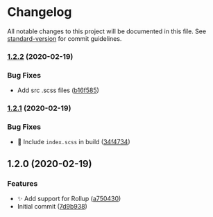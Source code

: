 # Changelog

All notable changes to this project will be documented in this file. See [standard-version](https://github.com/conventional-changelog/standard-version) for commit guidelines.

### [1.2.2](https://github.com/sparkbox/safe-focus/compare/v1.2.1...v1.2.2) (2020-02-19)


### Bug Fixes

* Add src .scss files ([b16f585](https://github.com/sparkbox/safe-focus/commit/b16f58512608ddc424a470185669ea7e2cba8cdf))

### [1.2.1](https://github.com/sparkbox/safe-focus/compare/v1.2.0...v1.2.1) (2020-02-19)


### Bug Fixes

* :bug: Include `index.scss` in build ([34f4734](https://github.com/sparkbox/safe-focus/commit/34f4734ff530d8b54ded3c2d81151a82fa7e3c3f))

## 1.2.0 (2020-02-19)


### Features

* :sparkles: Add support for Rollup ([a750430](https://github.com/sparkbox/safe-focus/commit/a750430f44dcfc48c8c2e7fc06844ef3b4dc6e9c))
* Initial commit ([7d9b938](https://github.com/sparkbox/safe-focus/commit/7d9b938beeee9507a2990b5da379d113bf3e30e4))
